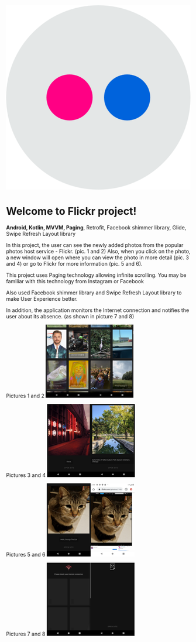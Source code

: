 ﻿![Flickr icon](https://github.com/PavelMaltsev20/Flickr/blob/master/Images/flickr.png?raw=true)


# Welcome to Flickr project!

**Android, Kotlin, MVVM, Paging**, Retrofit, Facebook shimmer library, Glide, Swipe Refresh Layout library

In this project, the user can see the newly added photos from the popular photos host service - Flickr. (pic. 1 and 2)
Also, when you click on the photo, a new window will open where you can view the photo in more detail (pic. 3 and 4) or go to Flickr for more information (pic. 5 and 6).

This project uses Paging technology allowing infinite scrolling.
You may be familiar with this technology from Instagram or Facebook

Also used Facebook shimmer library and Swipe Refresh Layout library to make User Experience better.

In addition, the application monitors the Internet connection and notifies the user about its absence. (as shown in picture 7 and 8)


Pictures 1 and 2
<img src="https://raw.githubusercontent.com/PavelMaltsev20/Flickr/master/Images/1.png" width="120" height="200"><img src="https://raw.githubusercontent.com/PavelMaltsev20/Flickr/master/Images/2.png" width="120" height="200">

Pictures 3 and 4
<img src="https://raw.githubusercontent.com/PavelMaltsev20/Flickr/master/Images/3.png" width="120" height="200"><img src="https://raw.githubusercontent.com/PavelMaltsev20/Flickr/master/Images/4.png" width="120" height="200">

Pictures 5 and 6
<img src="https://raw.githubusercontent.com/PavelMaltsev20/Flickr/master/Images/5.png" width="120" height="200"><img src="https://raw.githubusercontent.com/PavelMaltsev20/Flickr/master/Images/6.png" width="120" height="200">

Pictures 7 and 8
<img src="https://raw.githubusercontent.com/PavelMaltsev20/Flickr/master/Images/7.png" width="120" height="200"><img src="https://raw.githubusercontent.com/PavelMaltsev20/Flickr/master/Images/8.png" width="120" height="200">

